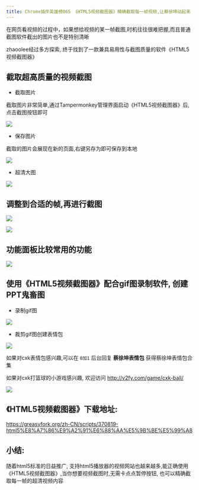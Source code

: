 ```yaml
---
title: Chrome插件英雄榜065 《HTML5视频截图器》精确截取每一帧视频,让蔡徐坤动起来
---
```


在网页看视频的过程中，如果想给视频的某一帧截图,时机往往很难把握,而且普通截图软件截出的图片也不是特别清晰

zhaoolee经过多方探索, 终于找到了一款兼具易用性与截图质量的软件《HTML5视频截图器》

## 截取超高质量的视频截图

- 截取图片

截取图片非常简单,通过Tampermonkey管理界面启动《HTML5视频截图器》后,点击截图按钮即可

![](https://v2fy.com/asset/065_html5_jietu/you-name-002.gif)

- 保存图片

截取的图片会展现在新的页面,右键另存为即可保存到本地

![](https://v2fy.com/asset/065_html5_jietu/you-name-003.gif)

- 超清大图

![](https://v2fy.com/asset/065_html5_jietu/you-name-001.png)


## 调整到合适的帧,再进行截图
![](https://v2fy.com/asset/065_html5_jietu/you-name-005.gif)


![](https://v2fy.com/asset/065_html5_jietu/you-name-006.png)


## 功能面板比较常用的功能

![](https://v2fy.com/asset/065_html5_jietu/0009.jpg)

## 使用《HTML5视频截图器》配合gif图录制软件, 创建PPT鬼畜图

- 录制gif图


![](https://v2fy.com/asset/065_html5_jietu/you-game-008.gif)

- 裁剪gif图创建表情包

![](https://v2fy.com/asset/065_html5_jietu/cxk.gif)


如果对cxk表情包感兴趣,可以在 `0加1` 后台回复 **蔡徐坤表情包** 获得蔡徐坤表情包合集


如果对cxk打篮球的小游戏感兴趣, 欢迎访问 http://v2fy.com/game/cxk-ball/


![](https://v2fy.com/asset/065_html5_jietu/0691cf868bf0d235d382222d13603b93.gif)

## 《HTML5视频截图器》下载地址:

https://greasyfork.org/zh-CN/scripts/370819-html5%E8%A7%86%E9%A2%91%E6%88%AA%E5%9B%BE%E5%99%A8


## 小结:

随着html5标准的日益推广, 支持html5播放器的视频网站也越来越多,能正确使用《HTML5视频截图器》,当你想要视频截图时,无需卡点点暂停按钮, 也可以精确截取每一帧的超清视频内容